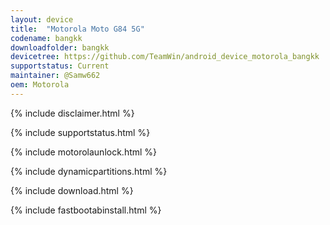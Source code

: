 ```yaml
---
layout: device
title:  "Motorola Moto G84 5G"
codename: bangkk
downloadfolder: bangkk
devicetree: https://github.com/TeamWin/android_device_motorola_bangkk
supportstatus: Current
maintainer: @Samw662
oem: Motorola
---
```


{% include disclaimer.html %}

{% include supportstatus.html %}

{% include motorolaunlock.html %}

{% include dynamicpartitions.html %}

{% include download.html %}

{% include fastbootabinstall.html %}
